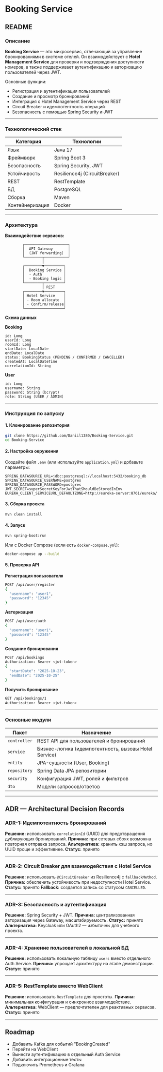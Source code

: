 

# Booking Service

## README

### Описание

**Booking Service** — это микросервис, отвечающий за управление бронированиями в системе отелей.
Он взаимодействует с **Hotel Management Service** для проверки и подтверждения доступности номеров, а также поддерживает аутентификацию и авторизацию пользователей через JWT.

Основные функции:

* Регистрация и аутентификация пользователей
* Создание и просмотр бронирований
* Интеграция с Hotel Management Service через REST
* Circuit Breaker и идемпотентность операций
* Безопасность с помощью Spring Security и JWT

---

### Технологический стек

| Категория       | Технологии                    |
| --------------- | ----------------------------- |
| Язык            | Java 17                       |
| Фреймворк       | Spring Boot 3                 |
| Безопасность    | Spring Security, JWT          |
| Устойчивость    | Resilience4j (CircuitBreaker) |
| REST            | RestTemplate                  |
| БД              | PostgreSQL                    |
| Сборка          | Maven                         |
| Контейнеризация | Docker                        |

---

### Архитектура

**Взаимодействие сервисов:**

```
        ┌────────────────────┐
        │  API Gateway       │
        │  (JWT forwarding)  │
        └────────┬───────────┘
                 │
        ┌────────▼─────────┐
        │  Booking Service │
        │  - Auth          │
        │  - Booking logic │
        └────────┬─────────┘
                 │ REST
        ┌────────▼─────────┐
        │ Hotel Service    │
        │ - Room allocate  │
        │ - Confirm/release│
        └──────────────────┘
```

**Схема данных**

**Booking**

```
id: Long
userId: Long
roomId: Long
startDate: LocalDate
endDate: LocalDate
status: BookingStatus (PENDING / CONFIRMED / CANCELLED)
createdAt: LocalDateTime
correlationId: String
```

**User**

```
id: Long
username: String
password: String (bcrypt)
role: String (USER / ADMIN)
```

---

### Инструкция по запуску

#### 1. Клонирование репозитория

```bash
git clone https://github.com/Daniil1380/Booking-Service.git
cd Booking-Service
```

#### 2. Настройка окружения

Создайте файл `.env` (или используйте `application.yml`) и добавьте параметры:

```env
SPRING_DATASOURCE_URL=jdbc:postgresql://localhost:5432/booking_db
SPRING_DATASOURCE_USERNAME=postgres
SPRING_DATASOURCE_PASSWORD=postgres
JWT_SECRET=superSecretKeyForJwtThatShouldBeStoredInEnv
EUREKA_CLIENT_SERVICEURL_DEFAULTZONE=http://eureka-server:8761/eureka/
```

#### 3. Сборка проекта

```bash
mvn clean install
```

#### 4. Запуск

```bash
mvn spring-boot:run
```

Или с Docker Compose (если есть `docker-compose.yml`):

```bash
docker-compose up --build
```

#### 5. Проверка API

**Регистрация пользователя**

```bash
POST /api/user/register
{
  "username": "user1",
  "password": "12345"
}
```

**Авторизация**

```bash
POST /api/user/auth
{
  "username": "user1",
  "password": "12345"
}
```

**Создание бронирования**

```bash
POST /api/bookings
Authorization: Bearer <jwt-token>
{
  "startDate": "2025-10-23",
  "endDate": "2025-10-25"
}
```

**Получить бронирование**

```bash
GET /api/bookings/1
Authorization: Bearer <jwt-token>
```

---

### Основные модули

| Пакет        | Назначение                                            |
| ------------ | ----------------------------------------------------- |
| `controller` | REST API для пользователей и бронирований             |
| `service`    | Бизнес-логика (идемпотентность, вызовы Hotel Service) |
| `entity`     | JPA-сущности (User, Booking)                          |
| `repository` | Spring Data JPA репозитории                           |
| `security`   | Конфигурация JWT, ролей и фильтров                    |
| `dto`        | Модели запросов/ответов                               |

---

## ADR — Architectural Decision Records

### ADR-1: Идемпотентность бронирований

**Решение:** использовать `correlationId` (UUID) для предотвращения дублирующих бронирований.
**Причина:** при сетевых сбоях возможна повторная отправка запроса.
**Альтернатива:** хранить хэш запроса, но UUID проще и эффективнее.
**Статус:** принято

---

### ADR-2: Circuit Breaker для взаимодействия с Hotel Service

**Решение:** использовать `@CircuitBreaker` из Resilience4j с `fallbackMethod`.
**Причина:** обеспечить устойчивость при недоступности Hotel Service.
**Статус:** принято
**Fallback:** создается запись со статусом `CANCELLED`.

---

### ADR-3: Безопасность и аутентификация

**Решение:** Spring Security + JWT.
**Причина:** централизованная авторизация через Gateway, масштабируемость.
**Статус:** принято
**Альтернатива:** Keycloak или OAuth2 — избыточны для учебного проекта.

---

### ADR-4: Хранение пользователей в локальной БД

**Решение:** использовать локальную таблицу `users` вместо отдельного Auth Service.
**Причина:** упрощает архитектуру на этапе демонстрации.
**Статус:** принято

---

### ADR-5: RestTemplate вместо WebClient

**Решение:** использовать `RestTemplate` для простоты.
**Причина:** минимальная конфигурация и синхронное взаимодействие.
**Альтернатива:** WebClient — предпочтителен для реактивных сервисов.
**Статус:** принято

---

## Roadmap

* Добавить Kafka для событий "BookingCreated"
* Перейти на WebClient
* Вынести аутентификацию в отдельный Auth Service
* Добавить интеграционные тесты
* Подключить Prometheus и Grafana
